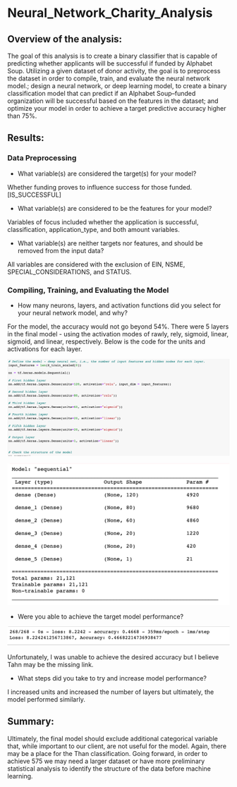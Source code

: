 # Neural_Network_Charity_Analysis

## Overview of the analysis: 

The goal of this analysis is to create a binary classifier that is capable of predicting whether applicants will be successful if funded by Alphabet Soup. Utilizing a given dataset of donor activity, the goal is to preprocess the dataset in order to compile, train, and evaluate the neural network model.; design a neural network, or deep learning model, to create a binary classification model that can predict if an Alphabet Soup–funded organization will be successful based on the features in the dataset; and optimize your model in order to achieve a target predictive accuracy higher than 75%.


## Results: 

### Data Preprocessing

* What variable(s) are considered the target(s) for your model?

Whether funding proves to influence success for those funded. [IS_SUCCESSFUL]


* What variable(s) are considered to be the features for your model?

Variables of focus included whether the application is successful, classification, application_type,   and  both amount variables. 

* What variable(s) are neither targets nor features, and should be removed from the input data?

All variables are considered with the exclusion of EIN, NSME, SPECIAL_CONSIDERATIONS, and STATUS. 


### Compiling, Training, and Evaluating the Model

* How many neurons, layers, and activation functions did you select for your neural network model, and why?

For the model, the accuracy would not go beyond 54%. There were 5 layers in the final model - using the activation modes of rawly, rely, sigmoid, linear, sigmoid, and linear, respectively. 
Below is the code for the units and activations for each layer. 

![Code_Layer](Code_Layer.png)

![Summary_DNN_Model](Summary_DNN_Model.png)

* Were you able to achieve the target model performance?


![DNN_Model_Accuracy](DNN_Model_Accuracy.png)

Unfortunately, I was unable to achieve the desired accuracy but I believe Tahn may be the missing link. 

* What steps did you take to try and increase model performance?

I increased units and increased the number of layers but ultimately, the model performed similarly.

## Summary: 

Ultimately, the final model should exclude additional categorical variable that, while important to our client, are not useful for the model. Again, there may be a place for the Than classification. Going forward, in order to achieve 575 we may need a larger dataset or have more preliminary statistical analysis to identify the structure of the data before machine learning. 